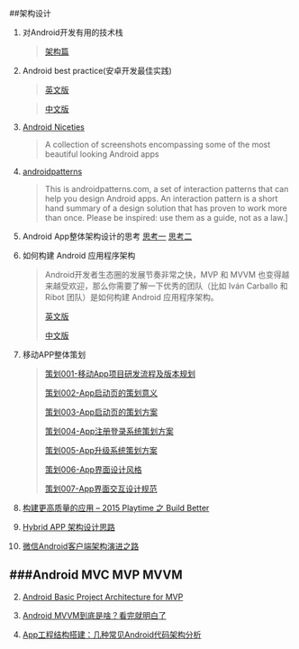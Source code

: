 ##架构设计

	
1. 对Android开发有用的技术栈
	
	>[架构篇](http://android.jobbole.com/82051/)

3. Android best practice(安卓开发最佳实践)
	>[英文版](https://github.com/futurice/android-best-practices)

	>[中文版](https://github.com/futurice/android-best-practices/blob/master/translations/Chinese/README.cn.md)


4. [Android Niceties](http://androidniceties.tumblr.com/)
	>A collection of screenshots encompassing some of the most beautiful looking Android apps

5. [androidpatterns](http://unitid.nl/androidpatterns/)
	>This is androidpatterns.com, a set of interaction patterns that can help you design Android apps. An interaction pattern is a short hand summary of a design solution that has proven to work more than once. Please be inspired: use them as a guide, not as a law.]
6. Android App整体架构设计的思考
[思考一](http://blog.csdn.net/luyi325xyz/article/details/43085409)
[思考二](http://blog.csdn.net/luyi325xyz/article/details/43482123)

8. 如何构建 Android 应用程序架构

	>Android开发者生态圈的发展节奏非常之快，MVP 和 MVVM 也变得越来越受欢迎，那么你需要了解一下优秀的团队（比如 Iván Carballo 和 Ribot 团队）是如何构建 Android 应用程序架构。 
	>	
	>[英文版](https://medium.com/ribot-labs/android-application-architecture-8b6e34acda65#.qghebjnfc)
	>
	>[中文版](http://www.jianshu.com/p/8ca27934c6e6)

9. 移动APP整体策划

	> [策划001-移动App项目研发流程及版本规划](http://www.jianshu.com/p/dfbdfb54f425)
	>  
	> [策划002-App启动页的策划意义](http://www.jianshu.com/p/4bbc32e6a98b)
	>  
	> [策划003-App启动页的策划方案](http://www.jianshu.com/p/b4a143061837)
	>  
	> [策划004-App注册登录系统策划方案](http://www.jianshu.com/p/022176795559)
	>  
	> [策划005-App升级系统策划方案](http://www.jianshu.com/p/058800a511de)
	>  
	> [策划006-App界面设计风格](http://www.jianshu.com/p/f69503531704)
	>  
	> [策划007-App界面交互设计规范](http://www.jianshu.com/p/8c51090e3a39) 


11. [构建更高质量的应用 – 2015 Playtime 之 Build Better](http://chinagdg.org/2015/12/%E6%9E%84%E5%BB%BA%E6%9B%B4%E9%AB%98%E8%B4%A8%E9%87%8F%E7%9A%84%E5%BA%94%E7%94%A8/#rd?sukey=fc78a68049a14bb26c717b0ed20bdc0134d14f32474bf53a54b4e99c122847a4be59ee736367bfb9cfc6c5930d58aa97)
12. [Hybrid APP 架构设计思路](http://segmentfault.com/a/1190000004263182)
13. [微信Android客户端架构演进之路](http://mp.weixin.qq.com/s?__biz=MjM5MDE0Mjc4MA==&mid=402023042&idx=1&sn=0c64c9db380410e58c097ee65708ff11&scene=0#wechat_redirect)

###Android MVC MVP MVVM
---

2. [Android Basic Project Architecture for MVP](https://medium.com/mobiwise-blog/android-basic-project-architecture-for-mvp-72f4b33252d0)

3. [Android MVVM到底是啥？看完就明白了](http://mp.weixin.qq.com/s?__biz=MzA4MjU5NTY0NA==&mid=401410759&idx=1&sn=89f0e3ddf9f21f6a5d4de4388ef2c32f#rd)

7. [App工程结构搭建：几种常见Android代码架构分析](http://mobile.51cto.com/abased-386212.htm)